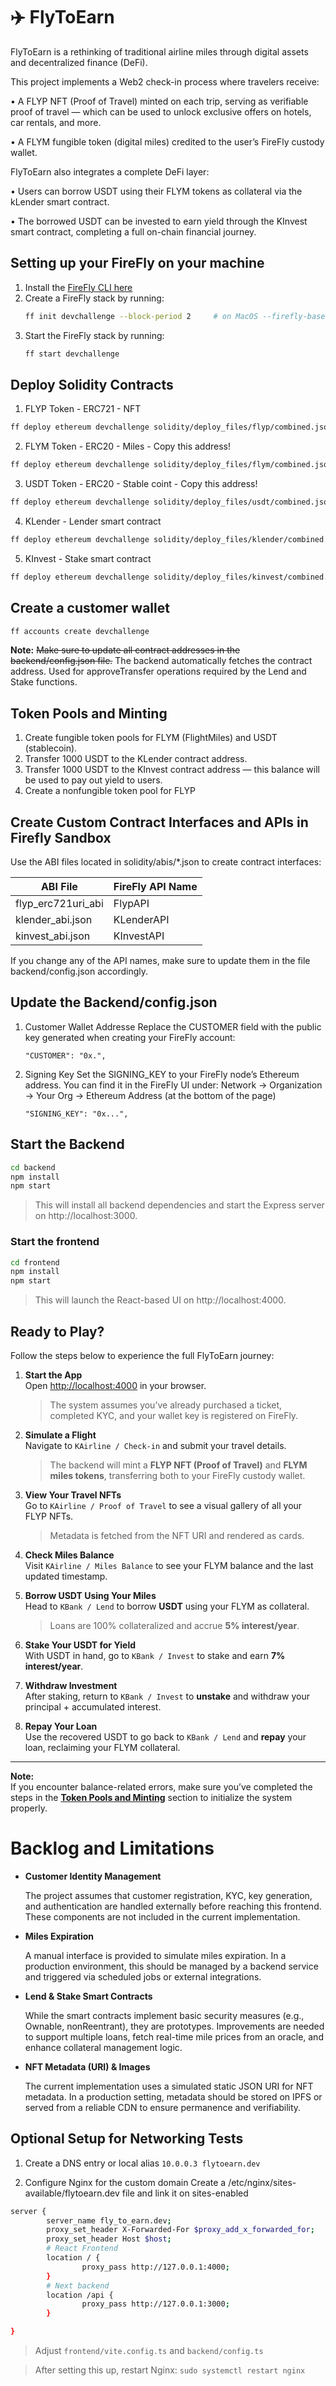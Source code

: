 # ✈️ FlyToEarn

FlyToEarn is a rethinking of traditional airline miles through digital assets and decentralized finance (DeFi).

This project implements a Web2 check-in process where travelers receive:

   •	A FLYP NFT (Proof of Travel) minted on each trip, serving as verifiable proof of travel — which can be used to unlock exclusive offers on hotels, car rentals, and more.

   •	A FLYM fungible token (digital miles) credited to the user’s FireFly custody wallet.

FlyToEarn also integrates a complete DeFi layer:

   •	Users can borrow USDT using their FLYM tokens as collateral via the kLender smart contract.

   •	The borrowed USDT can be invested to earn yield through the KInvest smart contract, completing a full on-chain financial journey.


## Setting up your FireFly on your machine

1. Install the [FireFly CLI here](https://github.com/hyperledger/firefly-cli?tab=readme-ov-file#install-the-cli)
2. Create a FireFly stack by running:
   ```bash
   ff init devchallenge --block-period 2     # on MacOS --firefly-base-port  5001 
   ```
3. Start the FireFly stack by running:
   ```bash
   ff start devchallenge
   ```

## Deploy Solidity Contracts

1. FLYP Token - ERC721 - NFT
```bash
ff deploy ethereum devchallenge solidity/deploy_files/flyp/combined.json
```

2. FLYM Token - ERC20 - Miles - Copy this address!
```bash
ff deploy ethereum devchallenge solidity/deploy_files/flym/combined.json
```

3. USDT Token - ERC20 - Stable coint - Copy this address!
```bash
ff deploy ethereum devchallenge solidity/deploy_files/usdt/combined.json
```

4. KLender - Lender smart contract 
```bash
ff deploy ethereum devchallenge solidity/deploy_files/klender/combined.json  "USDT_TOKEN_ADDRESS" "FLYM_TOTAL_ADDRESS" "SIGNING_KEY"
```

5. KInvest - Stake smart contract
```bash
ff deploy ethereum devchallenge solidity/deploy_files/kinvest/combined.json  "USDT_TOKEN_ADDRESS"
```

## Create a customer wallet 
```bash
ff accounts create devchallenge 
```

**Note:**
~~Make sure to update all contract addresses in the backend/config.json file.~~ 
The backend automatically fetches the contract address. Used for approveTransfer operations required by the Lend and Stake functions.

## Token Pools and Minting

1. Create fungible token pools for FLYM (FlightMiles) and USDT (stablecoin).
2. Transfer 1000 USDT to the KLender contract address.
3. Transfer 1000 USDT to the KInvest contract address — this balance will be used to pay out yield to users.
4. Create a nonfungible token pool for FLYP

##  Create Custom Contract Interfaces and APIs in Firefly Sandbox

Use the ABI files located in solidity/abis/*.json to create contract interfaces:


| ABI File               | FireFly API Name |
|------------------------|------------------|
| flyp_erc721uri_abi     | FlypAPI           |
| klender_abi.json       | KLenderAPI        |
| kinvest_abi.json       | KInvestAPI        |

 If you change any of the API names, make sure to update them in the file backend/config.json accordingly.

## Update the Backend/config.json 

1.	Customer Wallet Addresse
Replace the CUSTOMER field with the public key generated when creating your FireFly account:

      `"CUSTOMER": "0x.",`

2.	Signing Key
Set the SIGNING_KEY to your FireFly node’s Ethereum address.
You can find it in the FireFly UI under:
Network → Organization → Your Org → Ethereum Address (at the bottom of the page)

      `"SIGNING_KEY": "0x...", `



## Start the Backend

```bash
cd backend
npm install
npm start
```
 > This will install all backend dependencies and start the Express server on http://localhost:3000. 


### Start the frontend
```bash 
cd frontend
npm install
npm start
```
   > This will launch the React-based UI on http://localhost:4000.


## Ready to Play?

Follow the steps below to experience the full FlyToEarn journey:

1. **Start the App**  
   Open [http://localhost:4000](http://localhost:4000) in your browser.  
   > The system assumes you’ve already purchased a ticket, completed KYC, and your wallet key is registered on FireFly.

2. **Simulate a Flight**  
   Navigate to `KAirline / Check-in` and submit your travel details.  
   > The backend will mint a **FLYP NFT (Proof of Travel)** and **FLYM miles tokens**, transferring both to your FireFly custody wallet.

3. **View Your Travel NFTs**  
   Go to `KAirline / Proof of Travel` to see a visual gallery of all your FLYP NFTs.  
   > Metadata is fetched from the NFT URI and rendered as cards.

4. **Check Miles Balance**  
   Visit `KAirline / Miles Balance` to see your FLYM balance and the last updated timestamp.

5. **Borrow USDT Using Your Miles**  
   Head to `KBank / Lend` to borrow **USDT** using your FLYM as collateral.  
   > Loans are 100% collateralized and accrue **5% interest/year**.

6. **Stake Your USDT for Yield**  
   With USDT in hand, go to `KBank / Invest` to stake and earn **7% interest/year**.

7. **Withdraw Investment**  
   After staking, return to `KBank / Invest` to **unstake** and withdraw your principal + accumulated interest.

8. **Repay Your Loan**  
   Use the recovered USDT to go back to `KBank / Lend` and **repay** your loan, reclaiming your FLYM collateral.

---

**Note:**  
If you encounter balance-related errors, make sure you’ve completed the steps in the **[Token Pools and Minting](#-token-pools-and-minting)** section to initialize the system properly.


# Backlog and Limitations
- **Customer Identity Management** 

   The project assumes that customer registration, KYC, key generation, and authentication are handled externally before reaching this frontend. These components are not included in the current implementation.


- **Miles Expiration** 

   A manual interface is provided to simulate miles expiration. In a production environment, this should be managed by a backend service and triggered via scheduled jobs or external integrations.


- **Lend & Stake Smart Contracts**

   While the smart contracts implement basic security measures (e.g., Ownable, nonReentrant), they are prototypes. Improvements are needed to support multiple loans, fetch real-time mile prices from an oracle, and enhance collateral management logic.


- **NFT Metadata (URI) & Images**

   The current implementation uses a simulated static JSON URI for NFT metadata. In a production setting, metadata should be stored on IPFS or served from a reliable CDN to ensure permanence and verifiability.


## Optional Setup for Networking Tests

1. Create a DNS entry or local alias
   `10.0.0.3 flytoearn.dev`

2.	Configure Nginx for the custom domain
Create a /etc/nginx/sites-available/flytoearn.dev file and link it on sites-enabled

```bash
server {
        server_name fly_to_earn.dev;
        proxy_set_header X-Forwarded-For $proxy_add_x_forwarded_for;
        proxy_set_header Host $host;
        # React Frontend
        location / {         
                proxy_pass http://127.0.0.1:4000;
        }
        # Next backend
        location /api {
                proxy_pass http://127.0.0.1:3000;
        }

}
```
   > Adjust `frontend/vite.config.ts` and `backend/config.ts`

   > After setting this up, restart Nginx: `sudo systemctl restart nginx`